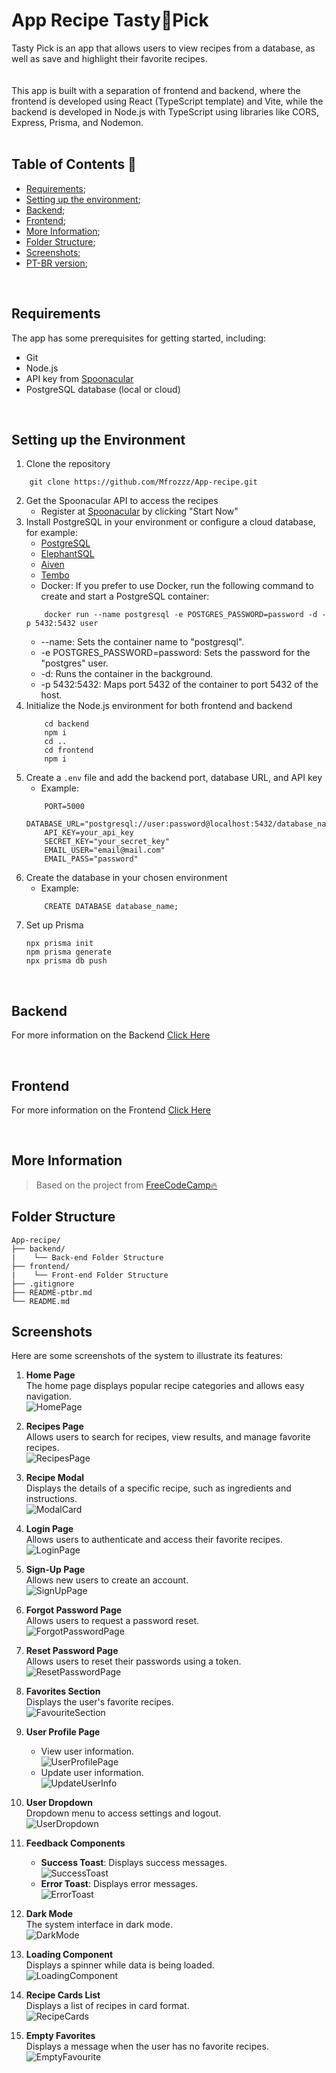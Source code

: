 # App Recipe Tasty🥐Pick

Tasty Pick is an app that allows users to view recipes from a database, as well as save and highlight their favorite recipes.  
<br>  
This app is built with a separation of frontend and backend, where the frontend is developed using React (TypeScript template) and Vite, while the backend is developed in Node.js with TypeScript using libraries like CORS, Express, Prisma, and Nodemon.  
<br>  
## Table of Contents 📄  

* [Requirements](#requirements);
* [Setting up the environment](#setting-up);
* [Backend](#backend);
* [Frontend](#frontend);
* [More Information](#more-info);
* [Folder Structure](#folder-structure);
* [Screenshots](#screenshots);
* [PT-BR version](https://github.com/Mfrozzz/App-recipe/blob/master/README-ptbr.md);

<br>  

## <span id="requirements">Requirements</span>

The app has some prerequisites for getting started, including:

* Git  
* Node.js  
* API key from [Spoonacular](https://spoonacular.com/food-api)  
* PostgreSQL database (local or cloud)

<br>

## <span id="setting-up">Setting up the Environment</span>

1. Clone the repository
```shell
    git clone https://github.com/Mfrozzz/App-recipe.git
```
2. Get the Spoonacular API to access the recipes
   * Register at [Spoonacular](https://spoonacular.com/food-api) by clicking "Start Now"
3. Install PostgreSQL in your environment or configure a cloud database, for example:
   * [PostgreSQL](https://www.postgresql.org/download/)
   * [ElephantSQL](https://www.elephantsql.com/)
   * [Aiven](https://aiven.io/)
   * [Tembo](https://tembo.io/)
   * Docker: If you prefer to use Docker, run the following command to create and start a PostgreSQL container:
    ```shell
        docker run --name postgresql -e POSTGRES_PASSWORD=password -d -p 5432:5432 user
    ```
    * --name: Sets the container name to "postgresql".
    * -e POSTGRES_PASSWORD=password: Sets the password for the "postgres" user.
    * -d: Runs the container in the background.
    * -p 5432:5432: Maps port 5432 of the container to port 5432 of the host.
4. Initialize the Node.js environment for both frontend and backend
    ```shell
        cd backend
        npm i
        cd ..
        cd frontend
        npm i
    ```
5. Create a `.env` file and add the backend port, database URL, and API key  
   * Example:
    ```dotenv
        PORT=5000
        DATABASE_URL="postgresql://user:password@localhost:5432/database_name"
        API_KEY=your_api_key
        SECRET_KEY="your_secret_key"
        EMAIL_USER="email@mail.com"
        EMAIL_PASS="password"
    ```
6. Create the database in your chosen environment
    * Example:
    ```shell
        CREATE DATABASE database_name;
    ```
7. Set up Prisma
    ```shell
    npx prisma init
    npm prisma generate
    npx prisma db push
    ```

<br>

## <span id="backend">Backend</span>

For more information on the Backend [Click Here](https://github.com/Mfrozzz/App-recipe/tree/master/backend)

<br>

## <span id="frontend">Frontend</span>

For more information on the Frontend [Click Here](https://github.com/Mfrozzz/App-recipe/tree/master/frontend)

<br>

## <span id="more-info">More Information</span>

> Based on the project from [FreeCodeCamp🔥](https://www.freecodecamp.org/news/full-stack-project-create-a-recipe-app-using-react-node-js/)

## <span id="folder-structure">Folder Structure</span>

```
App-recipe/
├── backend/
|    └── Back-end Folder Structure
├── frontend/
|    └── Front-end Folder Structure
├── .gitignore
├── README-ptbr.md
└── README.md
```

## <span id="screenshots">Screenshots</span>

Here are some screenshots of the system to illustrate its features:

1. **Home Page**  
   The home page displays popular recipe categories and allows easy navigation.  
   ![HomePage](./screenshots/HomePage.png)

2. **Recipes Page**  
   Allows users to search for recipes, view results, and manage favorite recipes.  
   ![RecipesPage](./screenshots/RecipesPage.png)

3. **Recipe Modal**  
   Displays the details of a specific recipe, such as ingredients and instructions.  
   ![ModalCard](./screenshots/ModalCard.png)

4. **Login Page**  
   Allows users to authenticate and access their favorite recipes.  
   ![LoginPage](./screenshots/LoginPage.png)

5. **Sign-Up Page**  
   Allows new users to create an account.  
   ![SignUpPage](./screenshots/SignUpPage.png)

6. **Forgot Password Page**  
   Allows users to request a password reset.  
   ![ForgotPasswordPage](./screenshots/ForgotPasswordPage.png)

7. **Reset Password Page**  
   Allows users to reset their passwords using a token.  
   ![ResetPasswordPage](./screenshots/ResetPasswordPage.png)

8. **Favorites Section**  
   Displays the user's favorite recipes.  
   ![FavouriteSection](./screenshots/FavouriteSection.png)

9. **User Profile Page**  
   - View user information.  
   ![UserProfilePage](./screenshots/UserProfilePage.png)  
   - Update user information.  
   ![UpdateUserInfo](./screenshots/UpdateUserPage.png)

10. **User Dropdown**  
    Dropdown menu to access settings and logout.  
    ![UserDropdown](./screenshots/UserDropdown.png)

11. **Feedback Components**  
    - **Success Toast**: Displays success messages.  
      ![SuccessToast](./screenshots/SuccessToast.png)  
    - **Error Toast**: Displays error messages.  
      ![ErrorToast](./screenshots/ErrorToast.png)

12. **Dark Mode**  
    The system interface in dark mode.  
    ![DarkMode](./screenshots/DarkMode.png)

13. **Loading Component**  
    Displays a spinner while data is being loaded.  
    ![LoadingComponent](./screenshots/LoadingComponent.png)

14. **Recipe Cards List**  
    Displays a list of recipes in card format.  
    ![RecipeCards](./screenshots/RecipeCards.png)

15. **Empty Favorites**  
    Displays a message when the user has no favorite recipes.  
    ![EmptyFavourite](./screenshots/EmptyFavourite.png)